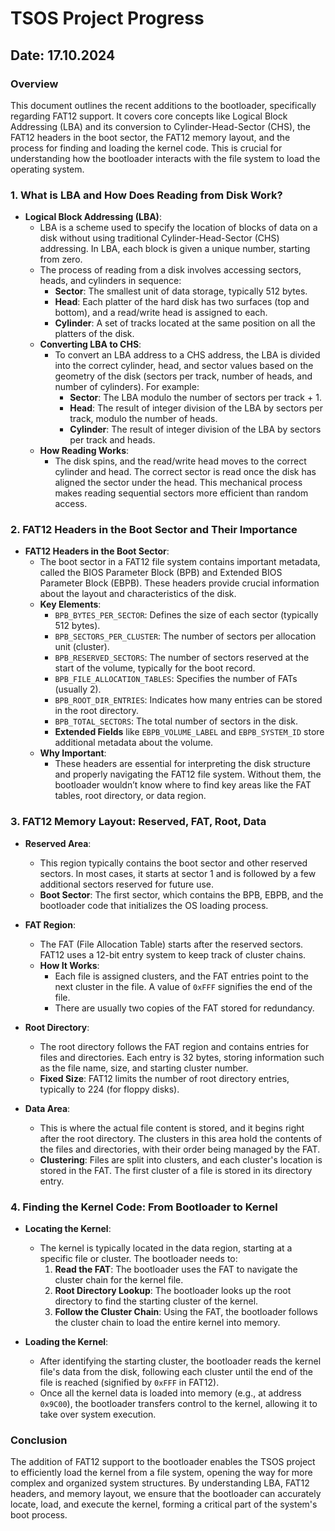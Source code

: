 
# TSOS Project Progress

## Date: 17.10.2024

### Overview
This document outlines the recent additions to the bootloader, specifically regarding FAT12 support. It covers core concepts like Logical Block Addressing (LBA) and its conversion to Cylinder-Head-Sector (CHS), the FAT12 headers in the boot sector, the FAT12 memory layout, and the process for finding and loading the kernel code. This is crucial for understanding how the bootloader interacts with the file system to load the operating system.

### 1. **What is LBA and How Does Reading from Disk Work?**
- **Logical Block Addressing (LBA)**:
    - LBA is a scheme used to specify the location of blocks of data on a disk without using traditional Cylinder-Head-Sector (CHS) addressing. In LBA, each block is given a unique number, starting from zero.
    - The process of reading from a disk involves accessing sectors, heads, and cylinders in sequence:
        - **Sector**: The smallest unit of data storage, typically 512 bytes.
        - **Head**: Each platter of the hard disk has two surfaces (top and bottom), and a read/write head is assigned to each.
        - **Cylinder**: A set of tracks located at the same position on all the platters of the disk.
    - **Converting LBA to CHS**: 
        - To convert an LBA address to a CHS address, the LBA is divided into the correct cylinder, head, and sector values based on the geometry of the disk (sectors per track, number of heads, and number of cylinders). For example:
            - **Sector**: The LBA modulo the number of sectors per track + 1.
            - **Head**: The result of integer division of the LBA by sectors per track, modulo the number of heads.
            - **Cylinder**: The result of integer division of the LBA by sectors per track and heads.
    - **How Reading Works**: 
        - The disk spins, and the read/write head moves to the correct cylinder and head. The correct sector is read once the disk has aligned the sector under the head. This mechanical process makes reading sequential sectors more efficient than random access.

### 2. **FAT12 Headers in the Boot Sector and Their Importance**
- **FAT12 Headers in the Boot Sector**:
    - The boot sector in a FAT12 file system contains important metadata, called the BIOS Parameter Block (BPB) and Extended BIOS Parameter Block (EBPB). These headers provide crucial information about the layout and characteristics of the disk.
    - **Key Elements**:
        - `BPB_BYTES_PER_SECTOR`: Defines the size of each sector (typically 512 bytes).
        - `BPB_SECTORS_PER_CLUSTER`: The number of sectors per allocation unit (cluster).
        - `BPB_RESERVED_SECTORS`: The number of sectors reserved at the start of the volume, typically for the boot record.
        - `BPB_FILE_ALLOCATION_TABLES`: Specifies the number of FATs (usually 2).
        - `BPB_ROOT_DIR_ENTRIES`: Indicates how many entries can be stored in the root directory.
        - `BPB_TOTAL_SECTORS`: The total number of sectors in the disk.
        - **Extended Fields** like `EBPB_VOLUME_LABEL` and `EBPB_SYSTEM_ID` store additional metadata about the volume.
    - **Why Important**: 
        - These headers are essential for interpreting the disk structure and properly navigating the FAT12 file system. Without them, the bootloader wouldn’t know where to find key areas like the FAT tables, root directory, or data region.

### 3. **FAT12 Memory Layout: Reserved, FAT, Root, Data**
- **Reserved Area**:
    - This region typically contains the boot sector and other reserved sectors. In most cases, it starts at sector 1 and is followed by a few additional sectors reserved for future use.
    - **Boot Sector**: The first sector, which contains the BPB, EBPB, and the bootloader code that initializes the OS loading process.
    
- **FAT Region**:
    - The FAT (File Allocation Table) starts after the reserved sectors. FAT12 uses a 12-bit entry system to keep track of cluster chains.
    - **How It Works**: 
        - Each file is assigned clusters, and the FAT entries point to the next cluster in the file. A value of `0xFFF` signifies the end of the file.
        - There are usually two copies of the FAT stored for redundancy.

- **Root Directory**:
    - The root directory follows the FAT region and contains entries for files and directories. Each entry is 32 bytes, storing information such as the file name, size, and starting cluster number.
    - **Fixed Size**: FAT12 limits the number of root directory entries, typically to 224 (for floppy disks).

- **Data Area**:
    - This is where the actual file content is stored, and it begins right after the root directory. The clusters in this area hold the contents of the files and directories, with their order being managed by the FAT.
    - **Clustering**: Files are split into clusters, and each cluster's location is stored in the FAT. The first cluster of a file is stored in its directory entry.

### 4. **Finding the Kernel Code: From Bootloader to Kernel**
- **Locating the Kernel**:
    - The kernel is typically located in the data region, starting at a specific file or cluster. The bootloader needs to:
        1. **Read the FAT**: The bootloader uses the FAT to navigate the cluster chain for the kernel file.
        2. **Root Directory Lookup**: The bootloader looks up the root directory to find the starting cluster of the kernel.
        3. **Follow the Cluster Chain**: Using the FAT, the bootloader follows the cluster chain to load the entire kernel into memory.
        
- **Loading the Kernel**:
    - After identifying the starting cluster, the bootloader reads the kernel file's data from the disk, following each cluster until the end of the file is reached (signified by `0xFFF` in FAT12).
    - Once all the kernel data is loaded into memory (e.g., at address `0x9C00`), the bootloader transfers control to the kernel, allowing it to take over system execution.

### Conclusion
The addition of FAT12 support to the bootloader enables the TSOS project to efficiently load the kernel from a file system, opening the way for more complex and organized system structures. By understanding LBA, FAT12 headers, and memory layout, we ensure that the bootloader can accurately locate, load, and execute the kernel, forming a critical part of the system's boot process.
